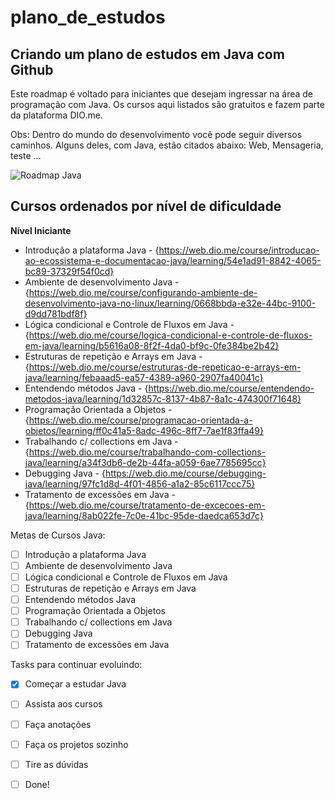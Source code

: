 # plano_de_estudos

## Criando um plano de estudos em Java com Github

Este roadmap é voltado para iniciantes que desejam ingressar na área de programação com Java. Os cursos aqui listados são gratuitos e fazem parte da plataforma DIO.me.

Obs: Dentro do mundo do desenvolvimento você pode seguir diversos caminhos. Alguns deles, com Java, estão citados abaixo: Web, Mensageria, teste ...

![Roadmap Java](https://user-images.githubusercontent.com/108075564/197355961-9920888f-2f8b-4f6a-85f1-97a449f7dae0.png)

## Cursos ordenados por nível de dificuldade

**Nível Iniciante**

- Introdução a plataforma Java - {https://web.dio.me/course/introducao-ao-ecossistema-e-documentacao-java/learning/54e1ad91-8842-4065-bc89-37329f54f0cd}
- Ambiente de desenvolvimento Java - {https://web.dio.me/course/configurando-ambiente-de-desenvolvimento-java-no-linux/learning/0668bbda-e32e-44bc-9100-d9dd781bdf8f}
- Lógica condicional e Controle de Fluxos em Java - {https://web.dio.me/course/logica-condicional-e-controle-de-fluxos-em-java/learning/b5616a08-8f2f-4da0-bf9c-0fe384be2b42}
- Estruturas de repetição e Arrays em Java - {https://web.dio.me/course/estruturas-de-repeticao-e-arrays-em-java/learning/febaaad5-ea57-4389-a960-2907fa40041c}
- Entendendo métodos Java - {https://web.dio.me/course/entendendo-metodos-java/learning/1d32857c-8137-4b87-8a1c-474300f71648}
- Programação Orientada a Objetos - {https://web.dio.me/course/programacao-orientada-a-objetos/learning/ff0c41a5-8adc-496c-8ff7-7ae1f83ffa49}
- Trabalhando c/ collections em Java - {https://web.dio.me/course/trabalhando-com-collections-java/learning/a34f3db6-de2b-44fa-a059-6ae7785695cc}
- Debugging Java - {https://web.dio.me/course/debugging-java/learning/97fc1d8d-4f01-4856-a1a2-85c6117ccc75}
- Tratamento de excessões em Java - {https://web.dio.me/course/tratamento-de-excecoes-em-java/learning/8ab022fe-7c0e-41bc-95de-daedca653d7c}

Metas de Cursos Java:
- [ ] Introdução a plataforma Java
- [ ] Ambiente de desenvolvimento Java
- [ ] Lógica condicional e Controle de Fluxos em Java
- [ ] Estruturas de repetição e Arrays em Java
- [ ] Entendendo métodos Java
- [ ] Programação Orientada a Objetos
- [ ] Trabalhando c/ collections em Java
- [ ] Debugging Java
- [ ] Tratamento de excessões em Java

Tasks para continuar evoluindo:

- [x] Começar a estudar Java
- [ ] Assista aos cursos
- [ ] Faça anotações
- [ ] Faça os projetos sozinho
- [ ] Tire as dúvidas
- [ ] Done! 

